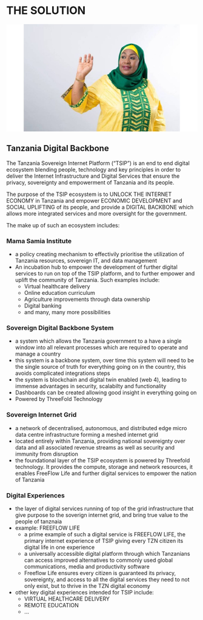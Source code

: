 # THE SOLUTION

![](img/mama_samia.png)  

## Tanzania Digital Backbone

The Tanzania Sovereign Internet Platform (“TSIP”) is an end to end digital ecosystem blending people, technology and key principles in order to deliver the Internet Infrastructure and Digital Services that ensure the privacy, sovereignty and empowerment of Tanzania and its people. 

The purpose of the TSIP ecosystem is to UNLOCK THE INTERNET ECONOMY in Tanzania and empower ECONOMIC DEVELOPMENT and SOCIAL UPLIFTING of its people, and provide a DIGITAL BACKBONE which allows more integrated services and more oversight for the government.

The make up of such an ecosystem includes:

### Mama Samia Institute

* a policy creating mechanism to effectivily prioritise the utilization of Tanzania resources, sovereign IT, and data management
* An incubation hub to empower the development of further digital services to run on top of the TSIP platform, and to further empower and uplift the community of Tanzania.  Such examples include:
    * Virtual healthcare delivery
    * Online education curriculum
    * Agriculture improvements through data ownership
    * Digital banking
    * and many, many more possibilities


### Sovereign Digital Backbone System 

* a system which allows the Tanzania government to a have a single window into all relevant processes which are required to operate and manage a country
* this system is a backbone system, over time this system will need to be the single source of truth for everything going on in the country, this avoids complicated integrations steps
* the system is blockchain and digital twin enabled (web 4), leading to immense advantages in security, scalabilty and functionality
* Dashboards can be created allowing good insight in everything going on
* Powered by ThreeFold Technology

### Sovereign Internet Grid 

* a network of decentralised, autonomous, and distributed edge micro data centre infrastructure forming a meshed internet grid
* located entirely within Tanzania, providing national sovereignty over data and all associated revenue streams as well as security and immunity from disruption
* the foundational layer of the TSIP ecosystem is powered by Threefold technology. It provides the compute, storage and network resources, it enables FreeFlow Life and further digital services to empower the nation of Tanzania

### Digital Experiences

* the layer of digital services running of top of the grid infrastructure that give purpose to the soverign internet grid, and bring true value to the people of tanznaia
* example: FREEFLOW LIFE
  * a prime example of such a digital service is FREEFLOW LIFE, the primary internet experience of TSIP giving every TZN citizen its digital life in one experience 
  * a universally accessible digital platform through which Tanzanians can access improved alternatives to commonly used global communications, media and productivity software
  * Freeflow Life ensures every citizen is guaranteed its privacy, sovereignty, and access to all the digital services they need to not only exist, but to thrive in the TZN digital economy 
* other key digital experiences intended for TSIP include:
  * VIRTUAL HEALTHCARE DELIVERY 
  * REMOTE EDUCATION 
  * ...
